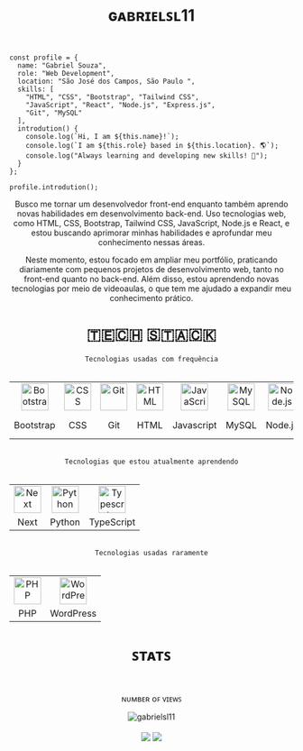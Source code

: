 <h1 align="center">ɢᴀʙʀɪᴇʟꜱʟ11</h1>

<br />

<!--
<img width="100%" src="https://raw.githubusercontent.com/gabrielsl11/gabrielsl11/main/assets/gif/typing1.gif" />
-->

```assembly
const profile = {
  name: "Gabriel Souza",
  role: "Web Development",
  location: "São José dos Campos, São Paulo ",
  skills: [
    "HTML", "CSS", "Bootstrap", "Tailwind CSS",
    "JavaScript", "React", "Node.js", "Express.js",
    "Git", "MySQL"
  ],
  introdution() {
    console.log(`Hi, I am ${this.name}!`);
    console.log(`I am ${this.role} based in ${this.location}. 🌎`);
    console.log("Always learning and developing new skills! 🔭");
  }
};

profile.introdution();
```

<p align="center">Busco me tornar um desenvolvedor front-end enquanto também aprendo novas habilidades em desenvolvimento back-end. Uso tecnologias web, como HTML, CSS, Bootstrap, Tailwind CSS, JavaScript, Node.js e React, e estou buscando aprimorar minhas habilidades e aprofundar meu conhecimento nessas áreas.</p>

<p align="center">Neste momento, estou focado em ampliar meu portfólio, praticando diariamente com pequenos projetos de desenvolvimento web, tanto no front-end quanto no back-end. Além disso, estou aprendendo novas tecnologias por meio de videoaulas, o que tem me ajudado a expandir meu conhecimento prático.</p>

<h1 align="center">​​🇹​​🇪​​🇨​​🇭​ ​🇸​​🇹​​🇦​​🇨​​🇰​​</h1>

<div align="center">
  <code>Tecnologias usadas com frequência</code>
</div>

<br />

<div align="center">

<table>
    <tr>
        <td align="center"><img height="48" src="https://cdn.jsdelivr.net/gh/devicons/devicon@latest/icons/bootstrap/bootstrap-original.svg" title="Bootstrap"></td>
        <td align="center"><img height="48" src="https://cdn.jsdelivr.net/gh/devicons/devicon@latest/icons/css3/css3-original.svg" title="CSS"></td>
        <td align="center"><img height="48" src="https://cdn.jsdelivr.net/gh/devicons/devicon@latest/icons/git/git-original.svg" title="Git"></td>
        <td align="center"><img height="48" src="https://cdn.jsdelivr.net/gh/devicons/devicon@latest/icons/html5/html5-original.svg" title="HTML"></td>
        <td align="center"><img height="48" src="https://cdn.jsdelivr.net/gh/devicons/devicon@latest/icons/javascript/javascript-original.svg" title="JavaScript"></td>
        <td align="center"><img height="48" src="https://cdn.jsdelivr.net/gh/devicons/devicon@latest/icons/mysql/mysql-original.svg" title="MySQL"></td>
        <td align="center"><img height="48" src="https://cdn.jsdelivr.net/gh/devicons/devicon@latest/icons/nodejs/nodejs-original.svg" title="Node.js"></td>
        <td align="center"><img height="48" src="https://cdn.jsdelivr.net/gh/devicons/devicon@latest/icons/vscode/vscode-original.svg"  title="Visual Studio Code"></td>
        <td align="center"><img height="48" src="https://cdn.jsdelivr.net/gh/devicons/devicon@latest/icons/react/react-original.svg" title="React"></td>
        <td align="center"><img height="48" src="https://cdn.jsdelivr.net/gh/devicons/devicon@latest/icons/tailwindcss/tailwindcss-original.svg" title="Tailwind CSS"></td>
    </tr>
  <tr>
    <td align="center">Bootstrap</td>
    <td align="center">CSS</td>
    <td align="center">Git</td>
    <td align="center">HTML</td>
    <td align="center">Javascript</td>
    <td align="center">MySQL</td>
    <td align="center">Node.js</td>
    <td align="center">VS Code</td>
    <td align="center">React</td>
    <td align="center">Tailwind CSS</td>
  </tr>
</table>

</div>

<br />

<div align="center">
  <code>Tecnologias que estou atualmente aprendendo</code>
</div>

<br />

<div align="center">

<table>
    <tr>
      <td align="center"><img height="48" src="https://cdn.jsdelivr.net/gh/devicons/devicon@latest/icons/nextjs/nextjs-original.svg" title="Next"></td>
      <td align="center"><img height="48" src="https://cdn.jsdelivr.net/gh/devicons/devicon@latest/icons/python/python-original.svg" title="Python"></td>
      <td align="center"><img height="48" src="https://cdn.jsdelivr.net/gh/devicons/devicon@latest/icons/typescript/typescript-original.svg" title="Typescript"></td>
    </tr>

  <tr>
    <td align="center">Next</td>
    <td align="center">Python</td>
    <td align="center">TypeScript</td>
  </tr>

</table>

</div>

<br />

<div align="center">
  <code>Tecnologias usadas raramente</code>
</div>

<br />

<div align="center">

<table>
    <tr>
        <td align="center"><img height="48" src="https://cdn.jsdelivr.net/gh/devicons/devicon@latest/icons/php/php-original.svg" title="PHP"></td>
        <td align="center"><img height="48" src="https://cdn.jsdelivr.net/gh/devicons/devicon@latest/icons/wordpress/wordpress-original.svg" title="WordPress"></td>
    </tr>
  <tr>
        <td align="center">PHP</td>
        <td align="center">WordPress</td>
    </tr>
</table>

</div>

<h1 align="center">ꜱᴛᴀᴛꜱ</h1>

<br>

<div align="center">

ɴᴜᴍʙᴇʀ ᴏꜰ ᴠɪᴇᴡꜱ

  <img src="https://profile-counter.glitch.me/gabrielsl11/count.svg" alt="gabrielsl11"/>
  
</div>

<br>

<div align="center">

  <span>
    <img align="center" src="https://github-readme-stats.vercel.app/api/top-langs/?username=gabrielsl11&theme=midnight-purple&line_height=40&hide_langs_below=1" />
  </span>

  <span>
   <img align="center" src="https://github-readme-stats.vercel.app/api?username=gabrielsl11&show_icons=true&theme=midnight-purple&line_height=40"/>
  </span>
  
</div>

<br>

<!--

REFERENCES

https://www.alt-codes.net/
https://devicon.dev/
https://dev.to/envoy_/150-badges-for-github-pnk
https://github.com/anuraghazra/github-readme-stats
https://letrasff.com/
https://shields.io/badges
https://shields.io/docs/logos
https://www.vectorlogo.zone/

https://profile-counter.glitch.me/{username}/count.svg

-->

<!-- @import "[TOC]" {cmd="toc" depthFrom=1 depthTo=6 orderedList=false} -->
